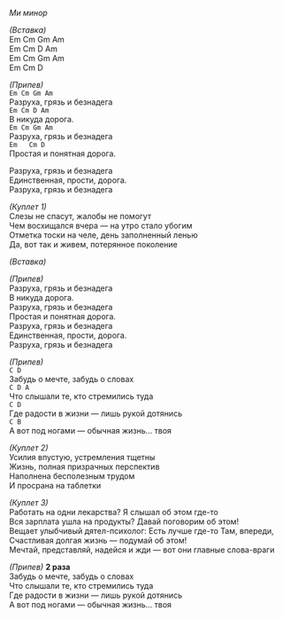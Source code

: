 *Ми минор*  

*(Вставка)*  
Em Cm Gm Am  
Em Cm D Am  
Em Cm Gm Am  
Em   Cm D  

*(Припев)*  
`Em Cm Gm Am`  
Разруха, грязь и безнадега  
`Em Cm D Am`  
В никуда дорога.  
`Em Cm Gm Am`  
Разруха, грязь и безнадега  
`Em   Cm D`  
Простая и понятная дорога.  

Разруха, грязь и безнадега  
Единственная, прости, дорога.  
Разруха, грязь и безнадега  

*(Куплет 1)*  
Слезы не спасут, жалобы не помогут  
Чем восхищался вчера — на утро стало убогим  
Отметка тоски на челе, день заполненный ленью  
Да, вот так и живем, потерянное поколение  

*(Вставка)*  

*(Припев)*  
Разруха, грязь и безнадега  
В никуда дорога.  
Разруха, грязь и безнадега  
Простая и понятная дорога.  
Разруха, грязь и безнадега  
Единственная, прости, дорога.  
Разруха, грязь и безнадега  

*(Припев)*  
`C D`  
Забудь о мечте, забудь о словах  
`C D A`  
Что слышали те, кто стремились туда  
`C D`  
Где радости в жизни — лишь рукой дотянись  
`C B`  
А вот под ногами — обычная жизнь… твоя  

*(Куплет 2)*  
Усилия впустую, устремления тщетны  
Жизнь, полная призрачных перспектив  
Наполнена бесполезным трудом  
И просрана на таблетки  

*(Куплет 3)*  
Работать на одни лекарства? Я слышал об этом где-то  
Вся зарплата ушла на продукты? Давай поговорим об этом!  
Вещает улыбчивый дятел-психолог: Есть лучше где-то Там, впереди,  
Счастливая долгая жизнь — подумай об этом!  
Мечтай, представляй, надейся и жди — вот они главные слова-враги  

*(Припев)* **2 раза**  
Забудь о мечте, забудь о словах  
Что слышали те, кто стремились туда  
Где радости в жизни — лишь рукой дотянись  
А вот под ногами — обычная жизнь… твоя
